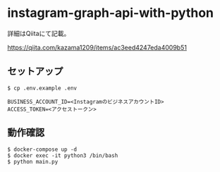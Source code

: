 # instagram-graph-api-with-python

詳細はQiitaにて記載。

https://qiita.com/kazama1209/items/ac3eed4247eda4009b51

## セットアップ

```
$ cp .env.example .env

BUSINESS_ACCOUNT_ID=<InstagramのビジネスアカウントID>
ACCESS_TOKEN=<アクセストークン>
```

## 動作確認

```
$ docker-compose up -d
$ docker exec -it python3 /bin/bash
$ python main.py
```
